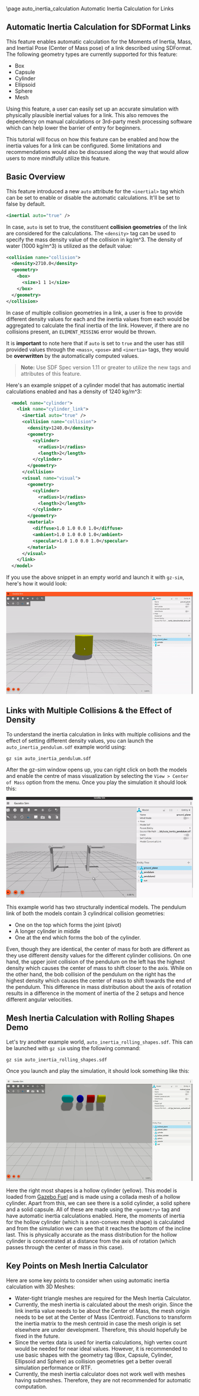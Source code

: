 \page auto_inertia_calculation Automatic Inertia Calculation for Links

## Automatic Inertia Calculation for SDFormat Links

This feature enables automatic calculation for the Moments of Inertia, Mass, and
Inertial Pose (Center of Mass pose) of a link described using SDFormat. The following
geometry types are currently supported for this feature:
 * Box
 * Capsule
 * Cylinder
 * Ellipsoid
 * Sphere
 * Mesh

Using this feature, a user can easily set up an accurate simulation with physically
plausible inertial values for a link. This also removes the dependency on manual calculations
or 3rd-party mesh processing software which can help lower the barrier of entry for beginners.

This tutorial will focus on how this feature can be enabled and how the
inertia values for a link can be configured. Some limitations and recommendations
would also be discussed along the way that would allow users to more mindfully utilize this feature.

## Basic Overview

This feature introduced a new `auto` attribute for the `<inertial>` tag which can be set
 to enable or disable the automatic calculations. It'll be set to false by default.

```xml
<inertial auto="true" />
```

In case, `auto` is set to true, the constituent **collision geometries** of the link are
considered for the calculations. The `<density>` tag can be used to specify
the mass density value of the collision in kg/m^3. The density of water (1000 kg/m^3) is
utilized as the default value:

```xml
<collision name="collision">
  <density>2710.0</density>
  <geometry>
    <box>
      <size>1 1 1</size>
    </box>
  </geometry>
</collision>
```

In case of multiple collision geometries in a link, a user is free to provide different
density values for each and the inertia values from each would be aggregated to calculate
the final inertia of the link. However, if there are no collisions present,
an `ELEMENT_MISSING` error would be thrown.

It is **important** to note here that if `auto` is set to `true` and the user has
still provided values through the `<mass>`, `<pose>` and `<inertia>` tags, they
would be **overwritten** by the automatically computed values.

> **Note:** Use SDF Spec version 1.11 or greater to utilize the new tags and attributes of this feature.

Here's an example snippet of a cylinder model that has automatic inertial calculations
enabled and has a density of 1240 kg/m^3:

```xml
  <model name="cylinder">
    <link name="cylinder_link">
      <inertial auto="true" />
      <collision name="collision">
        <density>1240.0</density>
        <geometry>
          <cylinder>
            <radius>1</radius>
            <length>2</length>
          </cylinder>
        </geometry>
      </collision>
      <visual name="visual">
        <geometry>
          <cylinder>
            <radius>1</radius>
            <length>2</length>
          </cylinder>
        </geometry>
        <material>
          <diffuse>1.0 1.0 0.0 1.0</diffuse>
          <ambient>1.0 1.0 0.0 1.0</ambient>
          <specular>1.0 1.0 0.0 1.0</specular>
        </material>
      </visual>
    </link>
  </model>
```

If you use the above snippet in an empty world and launch it with `gz-sim`, here's
how it would look:

![Cylinder](files/auto_inertia/cylinder_inertia_demo.gif)

## Links with Multiple Collisions & the Effect of Density

To understand the inertia calculation in links with multiple collisions and the
effect of setting different density values, you can launch the `auto_inertia_pendulum.sdf`
example world using:

```bash
gz sim auto_inertia_pendulum.sdf
```

After the gz-sim window opens up, you can right click on both the models and enable
the centre of mass visualization by selecting the `View > Center of Mass` option from
the menu. Once you play the simulation it should look this:

![Pendulum](files/auto_inertia/auto_inertia_pendulum.gif)

This example world has two structurally indentical models. The pendulum link of both
the models contain 3 cylindrical collision geometries:
 - One on the top which forms the joint (pivot)
 - A longer cylinder in middle
 - One at the end which forms the bob of the cylinder.

Even, though they are identical, the center of mass for both are different
as they use different density values for the different cylinder collisions. On one
hand, the upper joint collision of the pendulum on the left has the highest density
which causes the center of mass to shift closer to the axis. While on the other hand,
the bob collision of the pendulum on the right has the highest density which causes
the center of mass to shift towards the end of the pendulum.
This difference in mass distribution about the axis of rotation results in a difference
in the moment of inertia of the 2 setups and hence different angular velocities.

## Mesh Inertia Calculation with Rolling Shapes Demo

Let's try another example world, `auto_inertia_rolling_shapes.sdf`. This can be
launched with `gz sim` using the following command:

```bash
gz sim auto_inertia_rolling_shapes.sdf
```

Once you launch and play the simulation, it should look something like this:

![Rolling](files/auto_inertia/rolling_inertia_demo.gif)

Here the right most shapes is a hollow cylinder (yellow). This model is loaded from
[Gazebo Fuel](https://app.gazebosim.org/jasmeetsingh/fuel/models/Hollow%20Cylinder)
and is made using a collada mesh of a hollow cylinder. Apart from this, we can
see there is a solid cylinder, a solid sphere and a solid capsule. All of these are
made using the `<geometry>` tag and have automatic inertia calculations enabled.
Here, the moments of inertia for the hollow cylinder (which is a non-convex mesh shape) is
calculated and from the simulation we can see that it reaches the bottom of the
incline last. This is physically accurate as the mass distribution for the hollow
cylinder is concentrated at a distance from the axis of rotation (which passes through
the center of mass in this case).

## Key Points on Mesh Inertia Calculator

Here are some key points to consider when using automatic inertia calculation with 3D Meshes:
 * Water-tight triangle meshes are required for the Mesh Inertia Calculator.
 * Currently, the mesh inertia is calculated about the mesh origin. Since the link
 inertia value needs to be about the Center of Mass, the mesh origin needs to be set
 at the Center of Mass (Centroid). Functions to transform the inertia matrix to the mesh
 centroid in case the mesh origin is set elsewhere are under development. Therefore, this
 should hopefully be fixed in the future.
 * Since the vertex data is used for inertia calculations, high vertex count would be
 needed for near ideal values. However, it is recommended to use basic shapes with the
 geometry tag (Box, Capsule, Cylinder, Ellipsoid and Sphere) as collision geometries get
 a better overall simulation performance or RTF.
 * Currently, the mesh inertia calculator does not work well with meshes having submeshes.
 Therefore, they are not recommended for automatic computation.
